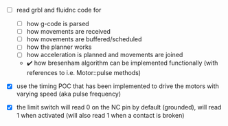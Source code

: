 - [ ] read grbl and fluidnc code for
  - [ ] how g-code is parsed
  - [ ] how movements are received
  - [ ] how movements are buffered/scheduled
  - [ ] how the planner works
  - [ ] how acceleration is planned and movements are joined
  - :heavy_check_mark: how bresenham algorithm can be implemented functionally (with references to i.e. Motor::pulse methods)

- [x] use the timing POC that has been implemented to drive the motors with varying speed (aka pulse frequency)
- [x] the limit switch will read 0 on the NC pin by default (grounded), will read 1 when activated (will also read 1 when a contact is broken)